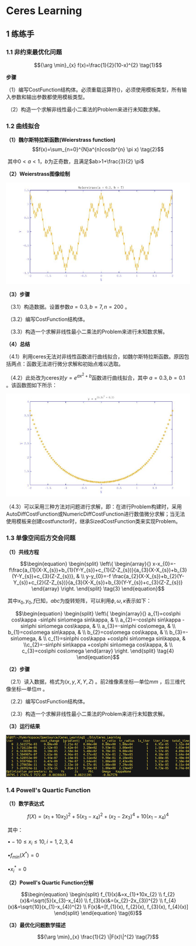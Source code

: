 # Ceres Learning
## 1 练练手

### 1.1 非约束最优化问题

$${\arg \min}_{x} f(x)=\frac{1}{2}(10-x)^{2}  \tag{1}$$

**步骤**

​	（1）编写CostFunction结构体。必须重载运算符()，必须使用模板类型，所有输入参数和输出参数都使用模板类型。

​	（2）构造一个求解非线性最小二乘法的Problem来进行未知数求解。

### 1.2 曲线拟合

**（1）魏尔斯特拉斯函数(Weierstrass function)**
$$f(x)=\sum_{n=0}^{N}a^{n}cos(b^{n} \pi x) \tag{2}$$

​	其中$0<a<1$，$b$为正奇数，且满足$ab>1+\frac{3}{2} \pi$

**（2）Weierstrass图像绘制**

![Weierstrass图像](picture/Weierstrass.jpg)

**（3）步骤**

​	（3.1）构造数据。设置参数$a=0.3, b=7, n=200$ 。

​	（3.2）编写CostFunction结构体。

​	（3.3）构造一个求解非线性最小二乘法的Problem来进行未知数求解。

**（4）总结**

​	（4.1）利用ceres无法对非线性函数进行曲线拟合，如魏尔斯特拉斯函数。原因包括两点：函数无法进行微分求解和初始点难以选取。

​	（4.2）此处改为ceres对$y=e^{ax^{2}+b}$函数进行曲线拟合，其中 $a=0.3, b=0.1$ 。该函数图如下所示：

![Exp函数图](picture/Exp.jpg)

​	（4.3）可以采用三种方法对问题进行求解，即：在进行Problem构建时，采用AutoDiffCostFunction或NumericDiffCostFunction进行数值微分求解；当无法使用模板来创建costfunctor时，继承SizedCostFunction类来实现Problem。

### 1.3 单像空间后方交会问题

**（1）共线方程**

$$\begin{equation} \begin{split} \left\{ \begin{array}{} x-x_{0}=- f\frac{a_{1}(X-X_{s})+b_{1}(Y-Y_{s})+c_{1}(Z-Z_{s})}{a_{3}(X-X_{s})+b_{3}(Y-Y_{s})+c_{3}(Z-Z_{s})}, & \\ y-y_{0}=-f \frac{a_{2}(X-X_{s})+b_{2}(Y-Y_{s})+c_{2}(Z-Z_{s})}{a_{3}(X-X_{s})+b_{3}(Y-Y_{s})+c_{3}(Z-Z_{s})} \end{array}  \right. \end{split} \tag{3} \end{equation}$$

​	其中$x_{0}, y_{0}, f$已知，$abc$为旋转矩阵，可以利用$\phi, \omega, \kappa$表示如下：

$$\begin{equation} \begin{split} \left\{ \begin{array}{} a_{1}=cos\phi cos\kappa -sin\phi sin\omega sin\kappa, & \\ a_{2}=-cos\phi sin\kappa -sin\phi sin\omega cos\kappa, & \\ a_{3}=-sin\phi cos\omega, & \\ b_{1}=cos\omega sin\kappa, & \\ b_{2}=cos\omega cos\kappa, & \\ b_{3}=-sin\omega, & \\ c_{1}=sin\phi cos\kappa +cos\phi sin\omega sin\kappa, & \\c_{2}=-sin\phi sin\kappa +cos\phi sin\omega cos\kappa, & \\ c_{3}=cos\phi cos\omega \end{array}  \right. \end{split} \tag{4} \end{equation}$$

**（2）步骤**

​	（2.1）读入数据，格式为$(x, y, X, Y, Z)$ 。前2维像素坐标—单位$mm$ ，后三维代像坐标—单位$m$ 。

​	（2.2）编写CostFunction结构体。

​	（2.3）构造一个求解非线性最小二乘法的Problem来进行未知数求解。

**（3）运行结果**

![Photogrammetry](picture/Photogrammetry.jpg)

### 1.4 Powell's Quartic Function

**（1）数学表达式**

$$f(X)=\left(x_1+10x_2\right)^2+5\left(x_3-x_4\right)^2+\left(x_2-2x_3\right)^4+10\left(x_1-x_4\right)^4 \tag{5}$$

​	其中：

​	$\bullet -10\leq x_i\leq 10, i=1,2,3,4$

​	$\bullet f_{min}(X^*)=0$

​	$\bullet x^*_i=0$

**（2）Powell's Quartic Function分解**

$$\begin{equation} \begin{split} f_{1}(x)&=x_{1}+10x_{2} \\ f_{2}(x)&=\sqrt{5}(x_{3}-x_{4})  \\ f_{3}(x)&=(x_{2}-2x_{3})^{2}  \\ f_{4}(x)&=\sqrt{10}(x_{1}-x_{4})^{2}  \\ F(x)&=[f_{1}(x), f_{2}(x), f_{3}(x), f_{4}(x)] \end{split} \end{equation} \tag{6}$$

**（3）最优化问题数学描述**

$${\arg \min}_{x} \frac{1}{2} \|F(x)\|^{2} \tag{7}$$


